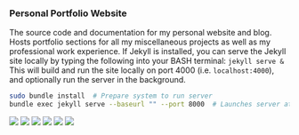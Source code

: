 ### Personal Portfolio Website

The source code and documentation for my personal website and blog. Hosts portfolio sections for all my miscellaneous projects as well as my professional work experience. 
If Jekyll is installed, you can serve the Jekyll site locally by typing the following into your BASH terminal: `jekyll serve &` This will build and run the site locally on port 4000 (i.e. `localhost:4000`), and optionally run the server in the background.

```bash
sudo bundle install  # Prepare system to run server
bundle exec jekyll serve --baseurl "" --port 8000  # Launches server at localhost:8000
```
<img src="https://img.shields.io/badge/version-final-blue.svg" /> <img src="https://img.shields.io/badge/type-portfolio-yellow.svg" /> <img src="https://img.shields.io/badge/type-blog,%20portfolio-brightgreen.svg" /> <img src="https://img.shields.io/badge/license-GNU-red.svg" /> <img src="https://img.shields.io/badge/status-complete-ff69b4.svg" /> <img src="https://img.shields.io/badge/maintainer-FlatlanderWoman-informational.svg" />
